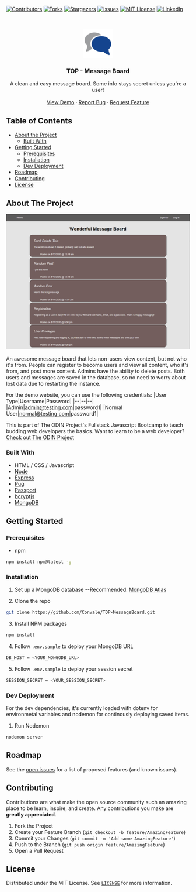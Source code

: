 <!-- PROJECT SHIELDS -->

[![Contributors][contributors-shield]][contributors-url]
[![Forks][forks-shield]][forks-url]
[![Stargazers][stars-shield]][stars-url]
[![Issues][issues-shield]][issues-url]
[![MIT License][license-shield]][license-url]
[![LinkedIn][linkedin-shield]][linkedin-url]

<!-- PROJECT LOGO -->
<br />
<p align="center">
<img src="public/images/readme_icon.jpg" alt="Logo" width="80" height="80">
  <h3 align="center">TOP - Message Board</h3>

  <p align="center"> 
A clean and easy message board. Some info stays secret unless you're a user!
    <br />
    <br />
    <a href="https://powerful-ravine-05616.herokuapp.com/">View Demo</a>
    ·
    <a href="https://github.com/Convale/TOP-MessageBoard/issues">Report Bug</a>
    ·
    <a href="https://github.com/Convale/TOP-MessageBoard/issues">Request Feature</a>
  </p>
</p>

<!-- TABLE OF CONTENTS -->

## Table of Contents

- [About the Project](#about-the-project)
  - [Built With](#built-with)
- [Getting Started](#getting-started)
  - [Prerequisites](#prerequisites)
  - [Installation](#installation)
  - [Dev Deployment](#dev-deployment)
- [Roadmap](#roadmap)
- [Contributing](#contributing)
- [License](#license)

<!-- ABOUT THE PROJECT -->

## About The Project

[![Message Board Screen Shot][product-screenshot]](https://convale.github.io/TOP-MessageBoard/)

An awesome message board that lets non-users view content, but not who it's from. People can register to become users and view all content, who it's from, and post more content. Admins have the ability to delete posts. Both users and messages are saved in the database, so no need to worry about lost data due to restarting the instance.

For the demo website, you can use the following credentials:
|User Type|Username|Password|
|--|--|--|
|Admin|admin@testing.com|password1|
|Normal User|normal@testing.com|password1|

This is part of The ODIN Project's Fullstack Javascript Bootcamp to teach budding web developers the basics.
Want to learn to be a web developer? [Check out The ODIN Project](https://www.theodinproject.com/)

### Built With

- HTML / CSS / Javascript
- [Node](https://nodejs.org/)
- [Express](https://expressjs.com/)
- [Pug](https://pugjs.org/)
- [Passport](http://www.passportjs.org/)
- [bcryptjs](https://www.npmjs.com/package/bcryptjs)
- [MongoDB](https://www.mongodb.com/)

<!-- GETTING STARTED -->

## Getting Started

### Prerequisites

- npm

```sh
npm install npm@latest -g
```

### Installation

1. Set up a MongoDB database
   --Recommended: [MongoDB Atlas](https://docs.atlas.mongodb.com/getting-started/)

2. Clone the repo

```sh
git clone https://github.com/Convale/TOP-MessageBoard.git
```

3.  Install NPM packages

```sh
npm install
```

4.  Follow `.env.sample` to deploy your MongoDB URL

```sh
DB_HOST = <YOUR_MONGODB_URL>
```

5.  Follow `.env.sample` to deploy your session secret

```sh
SESSION_SECRET = <YOUR_SESSION_SECRET>
```

### Dev Deployment

For the dev dependencies, it's currently loaded with dotenv for environmetal variables and nodemon for continously deploying saved items.

1. Run Nodemon

```sh
nodemon server
```

<!-- ROADMAP -->

## Roadmap

See the [open issues](https://github.com/Convale/TOP-MessageBoard/issues) for a list of proposed features (and known issues).

<!-- CONTRIBUTING -->

## Contributing

Contributions are what make the open source community such an amazing place to be learn, inspire, and create. Any contributions you make are **greatly appreciated**.

1. Fork the Project
2. Create your Feature Branch (`git checkout -b feature/AmazingFeature`)
3. Commit your Changes (`git commit -m 'Add some AmazingFeature'`)
4. Push to the Branch (`git push origin feature/AmazingFeature`)
5. Open a Pull Request

<!-- LICENSE -->

## License

Distributed under the MIT License. See [`LICENSE`](https://github.com/Convale/TOP-MessageBoard/blob/master/LICENSE) for more information.

<!-- MARKDOWN LINKS & IMAGES -->

[contributors-shield]: https://img.shields.io/github/contributors/Convale/TOP-MessageBoard
[contributors-url]: https://github.com/Convale/TOP-MessageBoard/graphs/contributors
[forks-shield]: https://img.shields.io/github/forks/Convale/TOP-MessageBoard
[forks-url]: https://github.com/Convale/TOP-MessageBoard/network/members
[stars-shield]: https://img.shields.io/github/stars/Convale/TOP-MessageBoard
[stars-url]: https://github.com/Convale/TOP-MessageBoard/stargazers
[issues-shield]: https://img.shields.io/github/issues/Convale/TOP-MessageBoard
[issues-url]: https://github.com/Convale/TOP-MessageBoard/issues
[license-shield]: https://img.shields.io/github/license/Convale/TOP-MessageBoard
[license-url]: https://github.com/Convale/TOP-MessageBoard/blob/master/LICENSE
[linkedin-shield]: https://img.shields.io/badge/-LinkedIn-black.svg?style=flat-square&logo=linkedin&colorB=555
[linkedin-url]: https://linkedin.com/in/payneshaun
[product-screenshot]: public/images/screenshot.png
